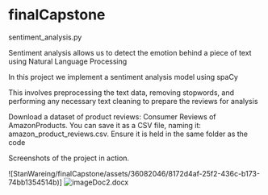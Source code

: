 # finalCapstone

sentiment_analysis.py

Sentiment analysis allows us to detect the emotion behind a piece of text using Natural Language Processing

In this project we implement a sentiment analysis model using spaCy

This involves preprocessing the text data, removing stopwords, and performing any necessary text cleaning to prepare the reviews for analysis
 
Download a dataset of product reviews: Consumer Reviews of AmazonProducts. You can save it as a CSV file, naming it:
amazon_product_reviews.csv.  Ensure it is held in the same folder as the code

Screenshots of the project in action.

 

![StanWareing/finalCapstone/assets/36082046/8172d4af-25f2-436c-b173-74bb1354514b)]
![image[Doc2.docx](https://github.com/StanWareing/finalCapstone/files/14603769/Doc2.docx)
](https://github.com/StanWareing/finalCapstone/assets/36082046/54b1be13-a113-49dc-b71f-e85f249c29bd)
 




 
